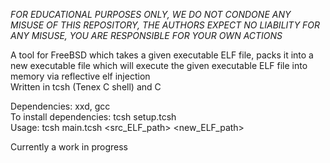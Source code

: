 *FOR EDUCATIONAL PURPOSES ONLY, WE DO NOT CONDONE ANY MISUSE OF THIS REPOSITORY, THE AUTHORS EXPECT NO LIABILITY FOR ANY MISUSE, YOU ARE RESPONSIBLE FOR YOUR OWN ACTIONS*

A tool for FreeBSD which takes a given executable ELF file, packs it into a new executable file which will execute the given executable ELF file into memory via reflective elf injection<br>
Written in tcsh (Tenex C shell) and C<br>

Dependencies: xxd, gcc<br>
To install dependencies: tcsh setup.tcsh<br>
Usage: tcsh main.tcsh <src_ELF_path> <new_ELF_path><br>

Currently a work in progress

